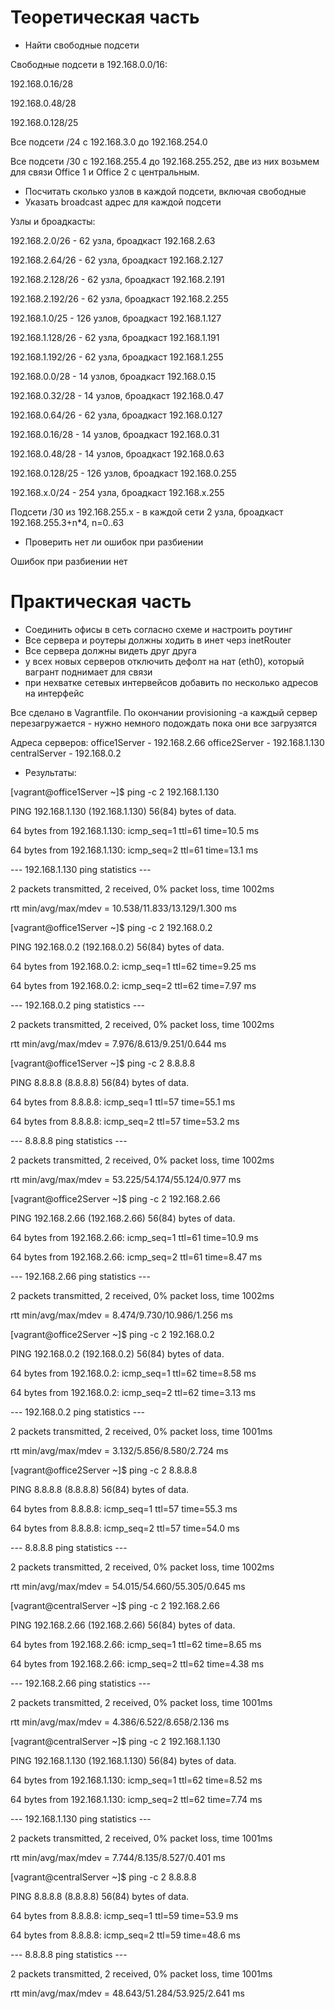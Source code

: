 # Теоретическая часть
- Найти свободные подсети

Свободные подсети в 192.168.0.0/16:

192.168.0.16/28

192.168.0.48/28

192.168.0.128/25

Все подсети /24 с 192.168.3.0 до 192.168.254.0

Все подсети /30 с 192.168.255.4 до 192.168.255.252, две из них возьмем для связи Office 1 и Office 2 с центральным.


- Посчитать сколько узлов в каждой подсети, включая свободные
- Указать broadcast адрес для каждой подсети

Узлы и броадкасты:

192.168.2.0/26  - 62 узла, броадкаст 192.168.2.63

192.168.2.64/26  - 62 узла, броадкаст 192.168.2.127

192.168.2.128/26  - 62 узла, броадкаст 192.168.2.191

192.168.2.192/26  - 62 узла, броадкаст 192.168.2.255

192.168.1.0/25   - 126 узлов, броадкаст 192.168.1.127

192.168.1.128/26  - 62 узла, броадкаст 192.168.1.191

192.168.1.192/26  - 62 узла, броадкаст 192.168.1.255

192.168.0.0/28   - 14 узлов, броадкаст 192.168.0.15

192.168.0.32/28  - 14 узлов, броадкаст 192.168.0.47

192.168.0.64/26  - 62 узла, броадкаст 192.168.0.127

192.168.0.16/28   - 14 узлов, броадкаст 192.168.0.31

192.168.0.48/28   - 14 узлов, броадкаст 192.168.0.63

192.168.0.128/25 - 126 узлов, броадкаст 192.168.0.255

192.168.x.0/24 - 254 узла, броадкаст 192.168.x.255

Подсети /30 из 192.168.255.x - в каждой сети 2 узла, броадкаст 192.168.255.3+n*4, n=0..63


- Проверить нет ли ошибок при разбиении

Ошибок при разбиении нет

# Практическая часть
- Соединить офисы в сеть согласно схеме и настроить роутинг
- Все сервера и роутеры должны ходить в инет черз inetRouter
- Все сервера должны видеть друг друга
- у всех новых серверов отключить дефолт на нат (eth0), который вагрант поднимает для связи
- при нехватке сетевых интервейсов добавить по несколько адресов на интерфейс

Все сделано в Vagrantfile. По окончании provisioning -а каждый сервер перезагружается - нужно немного подождать пока они все загрузятся

Адреса серверов:
office1Server - 192.168.2.66
office2Server - 192.168.1.130
centralServer - 192.168.0.2


- Результаты:

[vagrant@office1Server ~]$ ping -c 2 192.168.1.130

PING 192.168.1.130 (192.168.1.130) 56(84) bytes of data.

64 bytes from 192.168.1.130: icmp_seq=1 ttl=61 time=10.5 ms

64 bytes from 192.168.1.130: icmp_seq=2 ttl=61 time=13.1 ms

--- 192.168.1.130 ping statistics ---

2 packets transmitted, 2 received, 0% packet loss, time 1002ms

rtt min/avg/max/mdev = 10.538/11.833/13.129/1.300 ms

[vagrant@office1Server ~]$ ping -c 2 192.168.0.2

PING 192.168.0.2 (192.168.0.2) 56(84) bytes of data.

64 bytes from 192.168.0.2: icmp_seq=1 ttl=62 time=9.25 ms

64 bytes from 192.168.0.2: icmp_seq=2 ttl=62 time=7.97 ms

--- 192.168.0.2 ping statistics ---

2 packets transmitted, 2 received, 0% packet loss, time 1002ms

rtt min/avg/max/mdev = 7.976/8.613/9.251/0.644 ms

[vagrant@office1Server ~]$ ping -c 2 8.8.8.8

PING 8.8.8.8 (8.8.8.8) 56(84) bytes of data.

64 bytes from 8.8.8.8: icmp_seq=1 ttl=57 time=55.1 ms

64 bytes from 8.8.8.8: icmp_seq=2 ttl=57 time=53.2 ms

--- 8.8.8.8 ping statistics ---

2 packets transmitted, 2 received, 0% packet loss, time 1002ms

rtt min/avg/max/mdev = 53.225/54.174/55.124/0.977 ms




[vagrant@office2Server ~]$  ping -c 2 192.168.2.66

PING 192.168.2.66 (192.168.2.66) 56(84) bytes of data.

64 bytes from 192.168.2.66: icmp_seq=1 ttl=61 time=10.9 ms

64 bytes from 192.168.2.66: icmp_seq=2 ttl=61 time=8.47 ms

--- 192.168.2.66 ping statistics ---

2 packets transmitted, 2 received, 0% packet loss, time 1002ms

rtt min/avg/max/mdev = 8.474/9.730/10.986/1.256 ms

[vagrant@office2Server ~]$ ping -c 2 192.168.0.2

PING 192.168.0.2 (192.168.0.2) 56(84) bytes of data.

64 bytes from 192.168.0.2: icmp_seq=1 ttl=62 time=8.58 ms

64 bytes from 192.168.0.2: icmp_seq=2 ttl=62 time=3.13 ms

--- 192.168.0.2 ping statistics ---

2 packets transmitted, 2 received, 0% packet loss, time 1001ms

rtt min/avg/max/mdev = 3.132/5.856/8.580/2.724 ms

[vagrant@office2Server ~]$  ping -c 2 8.8.8.8

PING 8.8.8.8 (8.8.8.8) 56(84) bytes of data.

64 bytes from 8.8.8.8: icmp_seq=1 ttl=57 time=55.3 ms

64 bytes from 8.8.8.8: icmp_seq=2 ttl=57 time=54.0 ms

--- 8.8.8.8 ping statistics ---

2 packets transmitted, 2 received, 0% packet loss, time 1002ms

rtt min/avg/max/mdev = 54.015/54.660/55.305/0.645 ms




[vagrant@centralServer ~]$ ping -c 2 192.168.2.66

PING 192.168.2.66 (192.168.2.66) 56(84) bytes of data.

64 bytes from 192.168.2.66: icmp_seq=1 ttl=62 time=8.65 ms

64 bytes from 192.168.2.66: icmp_seq=2 ttl=62 time=4.38 ms

--- 192.168.2.66 ping statistics ---

2 packets transmitted, 2 received, 0% packet loss, time 1001ms

rtt min/avg/max/mdev = 4.386/6.522/8.658/2.136 ms

[vagrant@centralServer ~]$ ping -c 2 192.168.1.130

PING 192.168.1.130 (192.168.1.130) 56(84) bytes of data.

64 bytes from 192.168.1.130: icmp_seq=1 ttl=62 time=8.52 ms

64 bytes from 192.168.1.130: icmp_seq=2 ttl=62 time=7.74 ms

--- 192.168.1.130 ping statistics ---

2 packets transmitted, 2 received, 0% packet loss, time 1001ms

rtt min/avg/max/mdev = 7.744/8.135/8.527/0.401 ms

[vagrant@centralServer ~]$ ping -c 2 8.8.8.8

PING 8.8.8.8 (8.8.8.8) 56(84) bytes of data.

64 bytes from 8.8.8.8: icmp_seq=1 ttl=59 time=53.9 ms

64 bytes from 8.8.8.8: icmp_seq=2 ttl=59 time=48.6 ms

--- 8.8.8.8 ping statistics ---

2 packets transmitted, 2 received, 0% packet loss, time 1001ms

rtt min/avg/max/mdev = 48.643/51.284/53.925/2.641 ms
